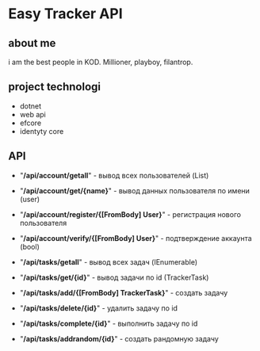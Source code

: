 # Easy Tracker API
## about me
i am the best people in KOD. Millioner, playboy, filantrop.

## project technologi
- dotnet 
- web api
- efcore
- identyty core

## API
- "**/api/account/getall**" - вывод всех пользователей (List<user>)
- "**/api/account/get/{name}**" - вывод данных пользователя по имени (user)
- "**/api/account/register/{[FromBody] User}**" - регистрация нового пользователя
- "**/api/account/verify/{[FromBody] User}**" - подтверждение аккаунта (bool)

- "**/api/tasks/getall**" - вывод всех задач (IEnumerable<TrackerTask>)
- "**/api/tasks/get/{id}**" - вывод задачи по id (TrackerTask)
- "**/api/tasks/add/{[FromBody] TrackerTask}**" - создать задачу
- "**/api/tasks/delete/{id}**" - удалить задачу по id
- "**/api/tasks/complete/{id}**" - выполнить задачу по id
- "**/api/tasks/addrandom/{id}**" - создать рандомную задачу